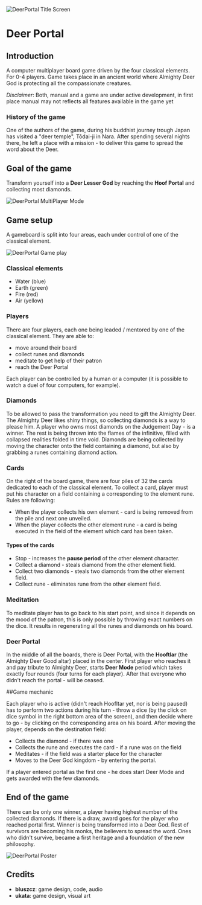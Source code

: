 ![DeerPortal Title Screen](https://bluszcz.net/projects/games/deerportal/deerportal-game-about-how-human-can-be-upgraded-to-the-deer_773.png/@@images/image.png)

# Deer Portal

## Introduction

A computer multiplayer board game driven by the four classical elements. For 0-4 players. Game takes place in an ancient world where Almighty Deer God is protecting all the compassionate creatures.

*Disclaimer*: Both, manual and a game are under active development, in first place manual may not reflects all features available in the game yet

### History of the game

One of the authors of the game, during his buddhist journey trough Japan has visited a "deer temple", Tōdai-ji in Nara. After spending several nights there, he left a place with a mission - to deliver this game to spread the word about the Deer.

## Goal of the game

Transform yourself into a **Deer Lesser God** by reaching the **Hoof Portal** and collecting most diamonds.

![DeerPortal MultiPlayer Mode](https://bluszcz.net/projects/games/deerportal/deerportal-game-about-how-human-can-be-upgraded-to-the-deer_771.png/@@images/image.png)

## Game setup

A gameboard is split into four areas, each under control of one of the classical element.

![DeerPortal Game play](https://bluszcz.net/projects/games/deerportal/deerportal-game-about-how-human-can-be-upgraded-to-the-deer_772.png/@@images/image.png)

### Classical elements

* Water (blue) 
* Earth (green)
* Fire (red)
* Air (yellow)


### Players

There are four players, each one being leaded / mentored by one of the classical element. They are able to:

* move around their board
* collect runes and diamonds
* meditate to get help of their patron 
* reach the Deer Portal 


Each player can be controlled by a human or a computer (it is possible to watch a duel of four computers, for example).

### Diamonds

To be allowed to pass the transformation you need to gift the Almighty Deer. The Almighty Deer likes shiny things, so collecting diamonds is a way to please him. A player who owns most diamonds on the Judgement Day - is a winner. The rest is being thrown into the flames of the infinitive, filled with collapsed realities folded in time void. Diamonds are being collected by moving the character onto the field containing a diamond, but also by grabbing a runes containing diamond action.

### Cards

On the right of the board game, there are four piles of 32 the cards dedicated to each of the classical element. To collect a card, player must put his character on a field containing a corresponding to the element rune. Rules are following:

* When the player collects his own element - card is being removed from the pile and next one unveiled. 
* When the player collects the other element rune - a card is being executed in the field of the element which card has been taken.


#### Types of the cards

* Stop - increases the **pause period** of the  other element character. 
* Collect a diamond - steals diamond from the other element field. 
* Collect two diamonds - steals two diamonds from the other element field. 
* Collect rune - eliminates rune from the other element field. 


### Meditation

To meditate player has to go back to his start point, and since it depends on the mood of the patron, this is only possible by throwing exact numbers on the dice. It results in regenerating all the runes and diamonds on his board.

### Deer Portal

In the middle of all the boards, there is Deer Portal, with the **Hooftlar** (the Almighty Deer Good altar) placed in the center. First player who reaches it and pay tribute to Almighty Deer, starts **Deer Mode** period which takes exactly four rounds (four turns for each player). After that everyone who didn't reach the portal - will be ceased. 


##Game mechanic


Each player who is active (didn't reach Hoofltar yet, nor is being paused) has to perform two actions during his turn - throw a dice (by the click on dice symbol in the right bottom area of the screen), and then decide where to go - by clicking on the corresponding area on his board. After moving the player, depends on the destination field:

* Collects the diamond - if there was one
* Collects the rune and executes the card - if a rune was on the field
* Meditates - if the field was a starter place for the character
* Moves to the Deer God kingdom - by entering the portal. 

If a player entered portal as the first one - he does start Deer Mode and gets awarded with the few diamonds.



## End of the game

There can be only one winner, a player having highest number of the collected diamonds. If there is a draw, award goes for the player who reached portal first. Winner is being transformed into a Deer God. Rest of survivors are becoming his monks, the believers to spread the word. Ones who didn't survive, became a first heritage and a foundation of the new philosophy. 

![DeerPortal Poster](https://bluszcz.net/projects/games/deerportal/poster01.png/@@images/image.png)

## Credits


* **bluszcz**: game design, code, audio
* **ukata**: game design, visual art

 
